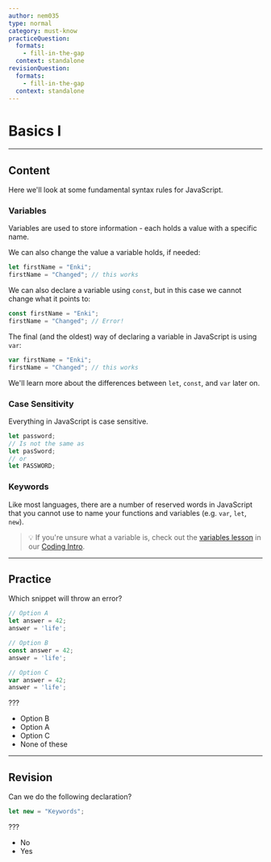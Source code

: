 ```yaml
---
author: nem035
type: normal
category: must-know
practiceQuestion:
  formats:
    - fill-in-the-gap
  context: standalone
revisionQuestion:
  formats:
    - fill-in-the-gap
  context: standalone
---
```


# Basics I 


---

## Content

Here we'll look at some fundamental syntax rules for JavaScript.


### Variables

Variables are used to store information - each holds a value with a specific name. 

We can also change the value a variable holds, if needed:

```javascript
let firstName = "Enki";
firstName = "Changed"; // this works
```

We can also declare a variable using `const`, but in this case we cannot change what it points to:

```javascript
const firstName = "Enki";
firstName = "Changed"; // Error!
```

The final (and the oldest) way of declaring a variable in JavaScript is using `var`:

```javascript
var firstName = "Enki";
firstName = "Changed"; // this works
```

We'll learn more about the differences between `let`, `const`, and `var` later on.


### Case Sensitivity

Everything in JavaScript is case sensitive.

```js
let password;
// Is not the same as
let pasSword;
// or
let PASSWORD;
```


### Keywords

Like most languages, there are a number of reserved words in JavaScript that you cannot use to name your functions and variables (e.g. `var`, `let`, `new`).


> 💡 If you're unsure what a variable is, check out the [variables lesson](https://app.enki.com/insights/programs-and-data) in our [Coding Intro](https://app.enki.com/skill/coding-intro).

---

## Practice

Which snippet will throw an error?

```js
// Option A
let answer = 42;
answer = 'life';
```

```js
// Option B
const answer = 42;
answer = 'life';
```

```js
// Option C
var answer = 42;
answer = 'life';
```

???

- Option B
- Option A
- Option C
- None of these


---

## Revision

Can we do the following declaration?
```js
let new = "Keywords";
```
???

- No
- Yes

